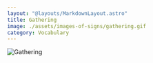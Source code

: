 ```yaml
---
layout: "@layouts/MarkdownLayout.astro"
title: Gathering
image: ./assets/images-of-signs/gathering.gif
category: Vocabulary
---
```


![Gathering](@signs/gathering.gif)
